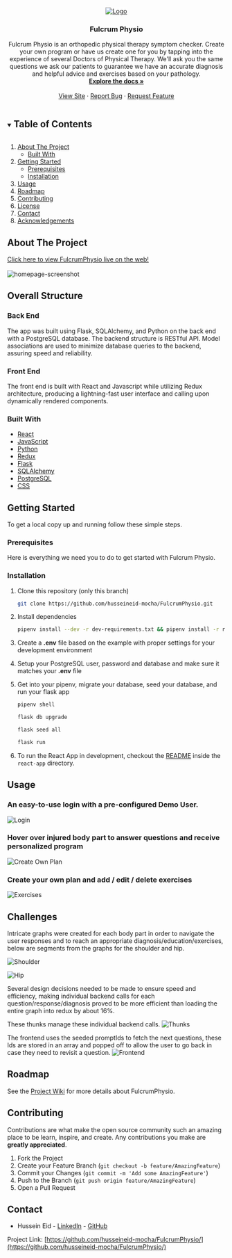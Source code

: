 <!-- PROJECT SHIELDS -->
<!--
*** I'm using markdown "reference style" links for readability.
*** Reference links are enclosed in brackets [ ] instead of parentheses ( ).
*** See the bottom of this document for the declaration of the reference variables
*** for contributors-url, forks-url, etc. This is an optional, concise syntax you may use.
*** https://www.markdownguide.org/basic-syntax/#reference-style-links
-->



<!-- PROJECT LOGO -->
<br />
<p align="center">
  <a href="https://fulcrumphysio.herokuapp.com/">
    <img src="./READMEImages/fulcrumLogo.png" alt="Logo" style="background-color:white">
  </a>

  <h3 align="center">Fulcrum Physio</h3>

  <p align="center">
   Fulcrum Physio is an orthopedic physical therapy symptom checker. Create your own program or have us create one for you by tapping into the experience of several Doctors of Physical Therapy. We'll ask you the same questions we ask our patients to guarantee we have an accurate diagnosis and helpful advice and exercises based on your pathology. 
    <br />
    <a href="https://github.com/husseineid-mocha/FulcrumPhysio/wiki"><strong>Explore the docs »</strong></a>
    <br />
    <br />
    <a href="https://fulcrumphysio.herokuapp.com/">View Site</a>
    ·
    <a href="https://github.com/husseineid-mocha/FulcrumPhysio/issues">Report Bug</a>
    ·
    <a href="https://github.com/husseineid-mocha/FulcrumPhysio/issues">Request Feature</a>
  </p>
</p>



<!-- TABLE OF CONTENTS -->
<details open="open">
  <summary><h2 style="display: inline-block">Table of Contents</h2></summary>
  <ol>
    <li>
      <a href="#about-the-project">About The Project</a>
      <ul>
        <li><a href="#built-with">Built With</a></li>
      </ul>
    </li>
    <li>
      <a href="#getting-started">Getting Started</a>
      <ul>
        <li><a href="#prerequisites">Prerequisites</a></li>
        <li><a href="#installation">Installation</a></li>
      </ul>
    </li>
    <li><a href="#usage">Usage</a></li>
    <li><a href="#roadmap">Roadmap</a></li>
    <li><a href="#contributing">Contributing</a></li>
    <li><a href="#license">License</a></li>
    <li><a href="#contact">Contact</a></li>
    <li><a href="#acknowledgements">Acknowledgements</a></li>
  </ol>
</details>



<!-- ABOUT THE PROJECT -->
## About The Project

[Click here to view FulcrumPhysio live on the web!](https://fulcrumphysio.herokuapp.com/)
<br>
</br>
![homepage-screenshot](READMEImages/splash.png)

## Overall Structure

### Back End
The app was built using Flask, SQLAlchemy, and Python on the back end with a PostgreSQL database. The backend structure is RESTful API. Model associations are used to minimize database queries to the backend, assuring speed and reliability.

### Front End
The front end is built with React and Javascript while utilizing Redux architecture, producing a lightning-fast user interface and calling upon dynamically rendered components.

### Built With

* [React](https://reactjs.org/)
* [JavaScript](https://www.javascript.com/)
* [Python](https://docs.python.org/3/)
* [Redux](https://redux.js.org/)
* [Flask](https://flask.palletsprojects.com/en/1.1.x/)
* [SQLAlchemy](https://flask-sqlalchemy.palletsprojects.com/en/2.x/)
* [PostgreSQL](https://www.postgresql.org/docs/current/)
* [CSS](http://www.css3.info/)

<!-- GETTING STARTED -->
## Getting Started

To get a local copy up and running follow these simple steps.

### Prerequisites

Here is everything we need you to do to get started with Fulcrum Physio.

### Installation

1. Clone this repository (only this branch)

   ```bash
   git clone https://github.com/husseineid-mocha/FulcrumPhysio.git
   ```

2. Install dependencies

      ```bash
      pipenv install --dev -r dev-requirements.txt && pipenv install -r requirements.txt
      ```

3. Create a **.env** file based on the example with proper settings for your
   development environment
4. Setup your PostgreSQL user, password and database and make sure it matches your **.env** file

5. Get into your pipenv, migrate your database, seed your database, and run your flask app

   ```bash
   pipenv shell
   ```

   ```bash
   flask db upgrade
   ```

   ```bash
   flask seed all
   ```

   ```bash
   flask run
   ```

6. To run the React App in development, checkout the [README](./react-app/README.md) inside the `react-app` directory.


<!-- USAGE EXAMPLES -->
## Usage
### An easy-to-use login with a pre-configured Demo User.
![Login](READMEImages/demoLogin.png)
### Hover over injured body part to answer questions and receive personalized program
![Create Own Plan](READMEImages/createOwnPlan.gif)
### Create your own plan and add / edit / delete exercises
![Exercises](READMEImages/addEditDelete.gif)

## Challenges
Intricate graphs were created for each body part in order to navigate the user responses and to reach an appropriate diagnosis/education/exercises, below are segments from the graphs for the shoulder and hip.

![Shoulder](READMEImages/shoulderGraph.jpeg)

![Hip](READMEImages/hipGraph.jpeg)

Several design decisions needed to be made to ensure speed and efficiency, making individual backend calls for each question/response/diagnosis proved to be more efficient than loading the entire graph into redux by about 16%.

These thunks manage these individual backend calls.
![Thunks](READMEImages/thunks.png)

The frontend uses the seeded promptIds to fetch the next questions, these Ids are stored in an array and popped off to allow the user to go back in case they need to revisit a question.
![Frontend](READMEImages/frontEndmanagement.png)

<!-- ROADMAP -->
## Roadmap

See the [Project Wiki](https://github.com/husseineid-mocha/FulcrumPhysio/wiki) for more details about FulcrumPhysio.

<!-- CONTRIBUTING -->
## Contributing

Contributions are what make the open source community such an amazing place to be learn, inspire, and create. Any contributions you make are **greatly appreciated**.

1. Fork the Project
2. Create your Feature Branch (`git checkout -b feature/AmazingFeature`)
3. Commit your Changes (`git commit -m 'Add some AmazingFeature'`)
4. Push to the Branch (`git push origin feature/AmazingFeature`)
5. Open a Pull Request



<!-- CONTACT -->
## Contact 

* Hussein Eid - [LinkedIn](https://www.linkedin.com/in/hussein-eid/) - [GitHub](https://github.com/husseineid-mocha)


Project Link: [https://github.com/husseineid-mocha/FulcrumPhysio/](https://github.com/husseineid-mocha/FulcrumPhysio/)
